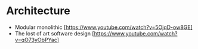 # Architecture

- Modular monolithic [https://www.youtube.com/watch?v=5OjqD-ow8GE]
- The lost of art software design [https://www.youtube.com/watch?v=qO73yObPYac]

